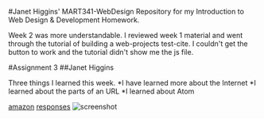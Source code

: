 #Janet Higgins' MART341-WebDesign
Repository for my Introduction to Web Design & Development Homework.

Week 2 was more understandable. I reviewed week 1 material and went through the tutorial of building a web-projects test-cite. I couldn't get the button to work and the tutorial didn't show me the js file.

#Assignment 3
##Janet Higgins

Three things I learned this week.
*I have learned more about the Internet
*I learned about the parts of an URL
*I learned about Atom

[amazon](http://www.amazon.com)
[responses](responses.txt)
![screenshot](/images/screenshot.jpg)
